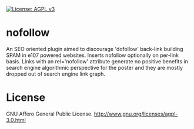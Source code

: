 [![License: AGPL v3](https://img.shields.io/badge/License-AGPL%20v3-blue.svg)](https://www.gnu.org/licenses/agpl-3.0)
# nofollow
An SEO oriented plugin aimed to discourage 'dofollow' back-link building SPAM in e107 powered websites. Inserts nofollow optionally on per-link basis. Links with an rel='nofollow' attribute generate no positive benefits in search engine algorithmic perspective for the poster and they are mostly dropped out of search engine link graph. 

# License
GNU Affero General Public License. [<http://www.gnu.org/licenses/agpl-3.0.html>](http://www.gnu.org/licenses/agpl-3.0.html)
